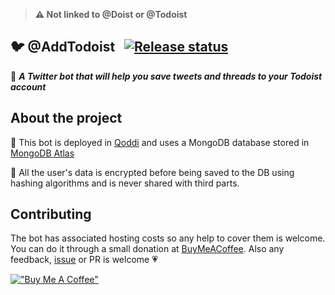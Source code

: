 > **⚠️ Not linked to @Doist or @Todoist**

## 🐦 @AddTodoist &nbsp; [![Release status](https://github.com/AddTodoist/AddTodoist/actions/workflows/release.yml/badge.svg)](https://github.com/AddTodoist/AddTodoist/actions/workflows/release.yml)

🤖 ***A Twitter bot that will help you save tweets and threads to your Todoist account***

## About the project

🚀 This bot is deployed in [Qoddi](https://qoddi.com/) and uses a MongoDB database stored in [MongoDB Atlas](https://www.mongodb.com/es/atlas/database)

🔏 All the user's data is encrypted before being saved to the DB using hashing algorithms and is never shared with third parts.

## Contributing

The bot has associated hosting costs so any help to cover them is welcome. You can do it through a small donation at [BuyMeACoffee](https://www.buymeacoffee.com/dubisdev). Also any feedback, [issue](https://github.com/AddTodoist/AddTodoist/issues) or PR is welcome 💗

[!["Buy Me A Coffee"](https://www.buymeacoffee.com/assets/img/custom_images/orange_img.png)](https://www.buymeacoffee.com/dubisdev)
